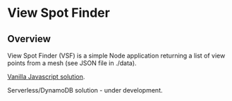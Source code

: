 # View Spot Finder

## Overview

View Spot Finder (VSF) is a simple Node application returning a list
of view points from a mesh (see JSON file in ./data).

[Vanilla Javascript solution](https://github.com/Tinux-18/view-spot-finder/tree/master/vanilla_javascript_solution).

Serverless/DynamoDB solution - under development.
